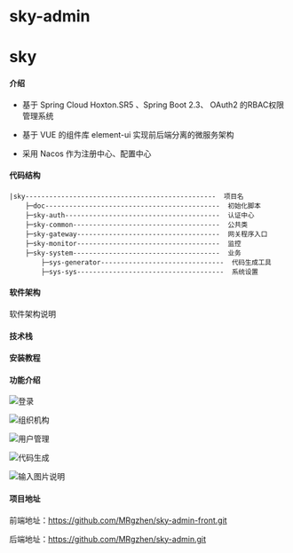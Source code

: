 # sky-admin

# sky

#### 介绍

- 基于 Spring Cloud Hoxton.SR5 、Spring Boot 2.3、 OAuth2 的RBAC权限管理系统

- 基于 VUE 的组件库 element-ui 实现前后端分离的微服务架构

- 采用 Nacos 作为注册中心、配置中心


#### 代码结构


```
|sky------------------------------------------------  项目名
    ├─doc--------------------------------------------  初始化脚本
    ├─sky-auth---------------------------------------  认证中心
    ├─sky-common-------------------------------------  公共类
    ├─sky-gateway------------------------------------  网关程序入口
    ├─sky-monitor------------------------------------  监控
    ├─sky-system-------------------------------------  业务
        ├─sys-generator-------------------------------  代码生成工具
        ├─sys-sys-------------------------------------  系统设置
```

#### 软件架构
软件架构说明

#### 技术栈


#### 安装教程

#### 功能介绍

![登录](https://images.gitee.com/uploads/images/2021/0219/160643_4e0658f6_7668460.png "登录.png")

![组织机构](https://images.gitee.com/uploads/images/2021/0219/160732_c60d1156_7668460.png "组织机构.png")

![用户管理](https://images.gitee.com/uploads/images/2021/0219/160720_970ad8a5_7668460.png "用户管理.png")

![代码生成](https://images.gitee.com/uploads/images/2021/0219/160656_0a54d5aa_7668460.png "代码生成.png")

![输入图片说明](https://images.gitee.com/uploads/images/2021/0219/160708_c1d19b0a_7668460.png "接口文档.png")

#### 项目地址

前端地址：https://github.com/MRgzhen/sky-admin-front.git

后端地址：https://github.com/MRgzhen/sky-admin.git



​		
